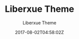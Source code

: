 ---
title: "Liberxue Theme"
github: https://github.com/Liberxue/liberxue.github.io
demo: https://liberxue.github.io/
author:  Liberxue Theme

ssg:
  - Jekyll
cms:
  - No Cms
date: 2017-08-02T04:58:02Z
github_branch: master
description: "Liberxue blog for lightweight Jekyll  themes  轻量级自适应 简洁 卡片式博客主题 3秒搞定GitHub blog"
---